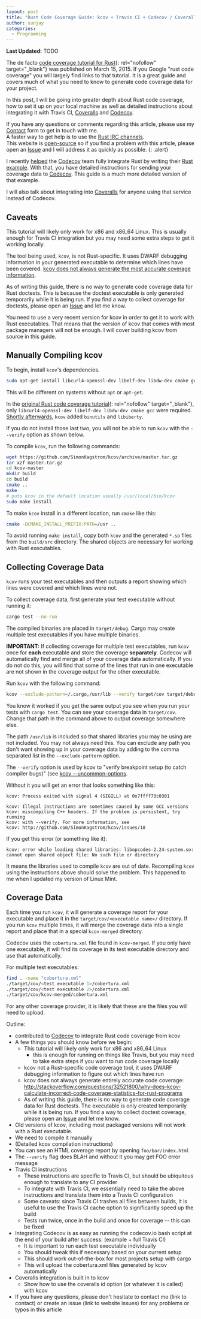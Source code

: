 ```yaml
---
layout: post
title: "Rust Code Coverage Guide: kcov + Travis CI + Codecov / Coveralls"
author: sunjay
categories:
  - Programming
---
```


**Last Updated:** TODO

The de facto [code coverage tutorial for Rust][old-tutorial]{: rel="nofollow" target="_blank"} was published
on March 15, 2015. If you Google "rust code coverage" you will largely find
links to that tutorial. It is a great guide and covers much of what you
need to know to generate code coverage data for your project.

In this post, I will be going into greater depth about Rust code coverage,
how to set it up on your local machine as well as detailed instructions
about integrating it with Travis CI, [Coveralls][coveralls] and [Codecov][codecov].

If you have any questions or comments regarding this article, please use my [Contact][contact] form to get in touch with me.<br />
A faster way to get help is to use the [Rust IRC channels][rust-irc].<br />
This website is [open-source][website-source] so if you find a problem with this article, please open an [Issue][website-issues] and I will address it as quickly as possible.
{: .alert}

I recently [helped][codecov-rust-pr] the [Codecov][codecov] team fully
integrate Rust by writing their [Rust example][codecov-example-rust].
With that, you have detailed instructions for sending your coverage data to [Codecov][codecov].
This guide is a much more detailed version of that example.

I will also talk about integrating into [Coveralls][coveralls] for anyone using
that service instead of Codecov.

## Caveats

This tutorial will likely only work for x86 and x86_64 Linux.
This is usually enough for Travis CI integration but you may
need some extra steps to get it working locally.

The tool being used, `kcov`, is not Rust-specific. It uses DWARF debugging information
in your generated executable to determine which lines have been covered.
[kcov does not always generate the most accurate coverage information][kcov-inaccurate].

As of writing this guide, there is no way to generate code coverage data for Rust doctests.
This is because the doctest executable is only generated temporarily while it is being run.
If you find a way to collect coverage for doctests, please open an [Issue][website-issues] and
let me know.

You need to use a very recent version for kcov in order to get it to work with Rust executables.
That means that the version of kcov that comes with most package managers will not be enough.
I will cover building kcov from source in this guide.

## Manually Compiling kcov

To begin, install `kcov`'s dependencies.

```bash
sudo apt-get install libcurl4-openssl-dev libelf-dev libdw-dev cmake gcc binutils-dev libiberty-dev
```

This will be different on systems without `apt` or `apt-get`.

In the [original Rust code coverage tutorial][old-tutorial]{: rel="nofollow" target="_blank"},
only `libcurl4-openssl-dev libelf-dev libdw-dev cmake gcc` were required.
[Shortly afterwards][kcov-additional-deps], `kcov` added `binutils` and `libiberty`.

If you do not install those last two, you will not be able to run `kcov` with the
`--verify` option as shown below.

To compile `kcov`, run the following commands:

```bash
wget https://github.com/SimonKagstrom/kcov/archive/master.tar.gz
tar xzf master.tar.gz
cd kcov-master
mkdir build
cd build
cmake ..
make
# puts kcov in the default location usually /usr/local/bin/kcov
sudo make install
```

To make `kcov` install in a different location, run `cmake` like this:

```bash
cmake -DCMAKE_INSTALL_PREFIX:PATH=/usr ..
```

To avoid running `make install`, copy both `kcov` and the generated `*.so`
files from the `build/src` directory. The shared objects are necessary for
working with Rust executables.

## Collecting Coverage Data
`kcov` runs your test executables and then outputs a report showing
which lines were covered and which lines were not.

To collect coverage data, first generate your test executable without running it:

```bash
cargo test --no-run
```

The compiled binaries are placed in `target/debug`. Cargo may create multiple
test executables if you have multiple binaries.

**IMPORTANT:** If collecting coverage for multiple test executables, run `kcov`
once for **each** executable and store the coverage **separately**. Codecov will
automatically find and merge all of your coverage data automatically. If you do
not do this, you will find that some of the lines that run in one executable are
not shown in the coverage output for the other executable.

Run `kcov` with the following command:

```bash
kcov --exclude-pattern=/.cargo,/usr/lib --verify target/cov target/debug/<executable name>
```

You know it worked if you get the same output you see when you run your tests with `cargo test`.
You can see your coverage data in `target/cov`. Change that path in the command above to output
coverage somewhere else.

The path `/usr/lib` is included so that shared libraries you may be using are not included. You
may not always need this. You can exclude any path you don't want showing up in your coverage data
by adding to the comma separated list in the `--exclude-pattern` option.

The `--verify` option is used by kcov to "verify breakpoint setup (to catch compiler bugs)"
(see [kcov --uncommon-options][kcov-uncommon-options].

Without it you will get an error that looks something like this:

```
kcov: Process exited with signal 4 (SIGILL) at 0x7ffff73c0301

kcov: Illegal instructions are sometimes caused by some GCC versions
kcov: miscompiling C++ headers. If the problem is persistent, try running
kcov: with --verify. For more information, see
kcov: http://github.com/SimonKagstrom/kcov/issues/18
```

If you get this error (or something like it):

```
kcov: error while loading shared libraries: libopcodes-2.24-system.so: cannot open shared object file: No such file or directory
```

It means the libraries used to compile `kcov` are out of date. Recompiling `kcov` using the instructions above should solve the
problem. This happened to me when I updated my version of Linux Mint.

## Coverage Data

Each time you run `kcov`, it will generate a coverage report for your executable
and place it in the `target/cov/<executable name>/` directory. If you run `kcov`
multiple times, it will merge the coverage data into a single report and place that
in a special `kcov-merged` directory.

Codecov uses the `cobertura.xml` file found in `kcov-merged`. If you only have
one executable, it will find its coverage in its test executable directory
and use that automatically.

For multiple test executables:

```bash
find . -name "cobertura.xml"
./target/cov/<test executable 1>/cobertura.xml
./target/cov/<test executable 2>/cobertura.xml
./target/cov/kcov-merged/cobertura.xml
```

For any other coverage provider, it is likely that these are the files you will
need to upload.

Outline:

- contributed to [Codecov][codecov] to integrate Rust code coverage from kcov
- A few things you should know before we begin:
    - This tutorial will likely only work for x86 and x86_64 Linux
        - this is enough for running on things like Travis, but you may need to take extra steps if you want to run code coverage locally
    - kcov not a Rust-specific code coverage tool, it uses DWARF debugging
      information to figure out which lines have run
    - kcov does not always generate entirely accurate code coverage: http://stackoverflow.com/questions/32521800/why-does-kcov-calculate-incorrect-code-coverage-statistics-for-rust-programs
    - As of writing this guide, there is no way to generate code coverage data for Rust doctests. The executable is only created temporarily while it is being run. If you find a way to collect doctest coverage, please open an [Issue][website-issues] and let me know.
- Old versions of kcov, including most packaged versions will not work with
  a Rust executable.
- We need to compile it manually
- (Detailed kcov compilation instructions)
- You can see an HTML coverage report by opening `foo/bar/index.html`
- The `--verify` flag does BLAH and without it you may get FOO error message
- Travis CI instructions
    - These instructions are specific to Travis CI, but should be ubiquitous enough to translate to any CI provider
    - To integrate with Travis CI, we essentially need to take the above instructions and translate them into a Travis CI configuration
    - Some caveats: since Travis CI trashes all files between builds, it is useful to use the Travis CI cache option to significantly speed up the build
    - Tests run twice, once in the build and once for coverage -- this can be fixed
- Integrating Codecov is as easy as running the codecov.io bash script at the end of your build after success: (example + full Travis CI)
    - It is important to run each test executable individually
    - You should tweak this if necessary based on your current setup
    - This should work out-of-the-box for most projects setup with cargo
    - This will upload the cobertura.xml files generated by kcov automatically
- Coveralls integration is built in to kcov
    - Show how to use the coveralls id option (or whatever it is called) with kcov
- If you have any questions, please don't hesitate to contact me (link to contact) or create an issue (link to website issues) for any problems or typos in this article


[old-tutorial]: https://users.rust-lang.org/t/tutorial-how-to-collect-test-coverages-for-rust-project/650
[contact]: /contact
[rust-irc]: https://www.rust-lang.org/community.html#irc-channels
[website-source]: https://github.com/sunjay/sunjay.github.io
[website-issues]: https://github.com/sunjay/sunjay.github.io/issues
[codecov]: https://codecov.io/
[codecov-rust-pr]: https://github.com/codecov/example-rust/pull/1
[codecov-example-rust]: https://github.com/codecov/example-rust
[coveralls]: https://coveralls.io/
[kcov-inaccurate]: http://stackoverflow.com/questions/32521800/why-does-kcov-calculate-incorrect-code-coverage-statistics-for-rust-programs
[kcov-additional-deps]: https://github.com/SimonKagstrom/kcov/commit/fd52edb836467e768eb6cd7567f0e38e14a62f18
[kcov-uncommon-options]: https://github.com/SimonKagstrom/kcov/blob/34cb463aa974f45a9744cc4dbe3861a440b9ccd8/src/configuration.cc#L607

